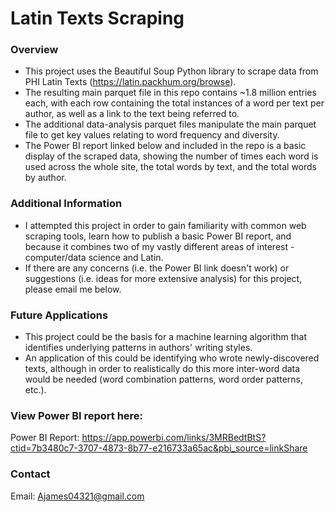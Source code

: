 # Latin Texts Scraping

### Overview
- This project uses the Beautiful Soup Python library to scrape data from PHI Latin Texts (https://latin.packhum.org/browse). 
- The resulting main parquet file in this repo contains ~1.8 million entries each, with each row containing the total instances of a word per text per author, as well as a link to the text being referred to.
- The additional data-analysis parquet files manipulate the main parquet file to get key values relating to word frequency and diversity.
- The Power BI report linked below and included in the repo is a basic display of the scraped data, showing the number of times each word is used across the whole site, the total words by text, and the total words by author.

### Additional Information
- I attempted this project in order to gain familiarity with common web scraping tools, learn how to publish a basic Power BI report, and because it combines two of my vastly different areas of interest - computer/data science and Latin.
- If there are any concerns (i.e. the Power BI link doesn't work) or suggestions (i.e. ideas for more extensive analysis) for this project, please email me below.

### Future Applications
- This project could be the basis for a machine learning algorithm that identifies underlying patterns in authors' writing styles.
- An application of this could be identifying who wrote newly-discovered texts, although in order to realistically do this more inter-word data would be needed (word combination patterns, word order patterns, etc.).

### View Power BI report here:
Power BI Report: https://app.powerbi.com/links/3MRBedtBtS?ctid=7b3480c7-3707-4873-8b77-e216733a65ac&pbi_source=linkShare

### Contact
Email: Ajames04321@gmail.com
